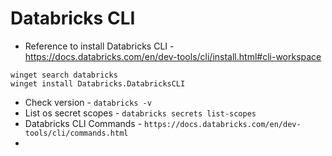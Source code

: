 

Databricks CLI 
==============

* Reference to install Databricks CLI - https://docs.databricks.com/en/dev-tools/cli/install.html#cli-workspace
```
winget search databricks
winget install Databricks.DatabricksCLI
```

* Check version - `databricks -v`
* List os secret scopes - `databricks secrets list-scopes`
* Databricks CLI Commands - `https://docs.databricks.com/en/dev-tools/cli/commands.html`
* 
